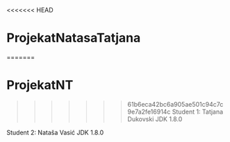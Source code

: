 <<<<<<< HEAD
# ProjekatNatasaTatjana
=======
# ProjekatNT
>>>>>>> 61b6eca42bc6a905ae501c94c7c9e7a2fe16914c
Student 1: Tatjana Dukovski JDK 1.8.0

Student 2: Nataša Vasić JDK 1.8.0
